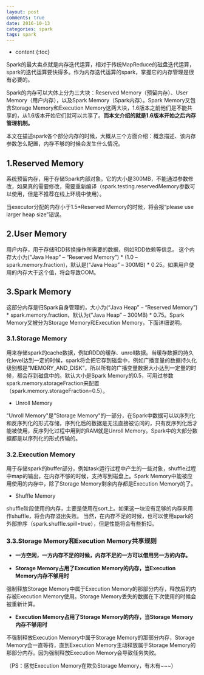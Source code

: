 ```yaml
---
layout: post
comments: true
date: 2016-10-13
categories: spark
tags: spark
---
```


* content
{:toc}

Spark的最大卖点就是内存迭代运算，相对于传统MapReduce的磁盘迭代运算，spark的迭代运算要快得多。作为内存迭代运算的spark，掌握它的内存管理是很有必要的。

Spark的内存可以大体上分为三大块：Reserved Memory（预留内存）、User Memory（用户内存），以及Spark Memory（Spark内存）。Spark Memory又包含Storage Memory和Execution Memory这两大块，1.6版本之前他们是不能共享的，从1.6版本开始它们就可以共享了。**而本文介绍的就是1.6版本开始之后内存管理机制。**

本文在描述spark各个部分内存的时候，大概从三个方面介绍：概念描述、该内存参数怎么配置，内存不够的时候会发生什么情况。



## 1.Reserved Memory

系统预留内存，用于存储Spark内部对象。它的大小是300MB，不能通过参数修改，如果真的需要修改，需要重新编译（spark.testing.reservedMemory参数可以使用，但是不推荐在线上环境中使用）。

当executor分配的内存小于1.5*Reserved Memory的时候，将会报“please use larger heap size”错误。

## 2.User Memory

用户内存，用于存储RDD转换操作所需要的数据，例如RDD依赖等信息。
这个内存大小为(“Java Heap” – “Reserved Memory”) * (1.0 – spark.memory.fraction)，默认是(“Java Heap” – 300MB) * 0.25。如果用户使用的内存大于这个值，将会导致OOM。

## 3.Spark Memory

这部分内存是归Spark自身管理的，大小为(“Java Heap” – “Reserved Memory”) * spark.memory.fraction，默认为(“Java Heap” – 300MB) * 0.75。Spark Memory又被分为Storage Memory和Execution Memory，下面详细说明。


### 3.1.Storage Memory

用来存储spark的cache数据，例如RDD的缓存、unroll数据。当缓存数据的持久化level达到一定的时候，spark将会把它存到磁盘中，例如广播变量的数据持久化级别都是“MEMORY_AND_DISK”，所以所有的广播变量数据大小达到一定量的时候，都会存到磁盘中的。默认大小是Spark Memory的0.5，可用过参数spark.memory.storageFraction来配置（spark.memory.storageFraction=0.5）。

- Unroll Memory

"Unroll Memory"是"Storage Memory"的一部分，在Spark中数据可以以序列化和反序列化的形式存储，序列化后的数据是无法直接被访问的，只有反序列化后才能被使用，反序列化过程中用到的RAM就是Unroll Memory。Spark中的大部分数据都是以序列化的形式传输的。


### 3.2.Execution Memory

用于存储spark的buffer部分，例如task运行过程中产生的一些对象，shuffle过程中map的输出，在内存不够的时候，支持写到磁盘上。Spark Memory中能被应用使用的内存中，除了Storage Memory剩余内存都是Execution Memory的了。

- Shuffle Memory

shuffle阶段使用的内存，主要是使用在sort上。如果这一块没有足够的内存来用作shuffle，将会内存溢出失败。
当然，在内存不足的时候，也可以使用spark的外部排序（spark.shuffle.spill=true），但是性能将会有些折扣。



### 3.3.Storage Memory和Execution Memory共享规则

- **一方空闲，一方内存不足的时候，内存不足的一方可以借用另一方的内存。**

- **Storage Memory占用了Execution Memory的内存，当Execution Memory内存不够用时**

强制释放Storage Memory中属于Execution Memory的那部分内存，释放后的内存被Execution Memory使用。Storage Memory丢失的数据在下次使用的时候会被重新计算。

- **Execution Memory占用了Storage Memory的内存，当Storage Memory内存不够用时**

不强制释放Execution Memory中属于Storage Memory的那部分内存，Storage Memory会一直等待，直到Execution Memory主动释放属于Storage Memory的那部分内存。因为强制释放Execution Memory会导致任务失败。

（PS：感觉Execution Memory在欺负Storage Memory，有木有~~~）




